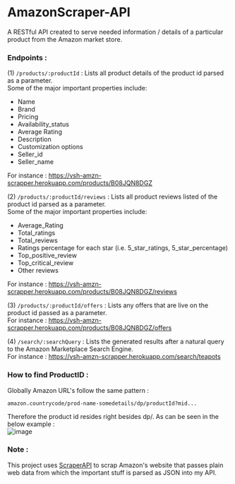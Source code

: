 # AmazonScraper-API

A RESTful API created to serve needed information / details of a particular product from the Amazon market store.

### Endpoints :

(1) ``` /products/:productId ``` : Lists all product details of the product id parsed as a parameter.<br/>
Some of the major important properties include:
- Name
- Brand
- Pricing
- Availability_status
- Average Rating
- Description
- Customization options
- Seller_id
- Seller_name <br/>

For instance : https://vsh-amzn-scrapper.herokuapp.com/products/B08JQN8DGZ

(2) ``` /products/:productId/reviews ``` : Lists all product reviews listed of the product id parsed as a parameter.<br/>
Some of the major important properties include:
- Average_Rating
- Total_ratings
- Total_reviews
- Ratings percentage for each star (i.e. 5_star_ratings, 5_star_percentage)
- Top_positive_review
- Top_critical_review
- Other reviews<br/>

For instance : https://vsh-amzn-scrapper.herokuapp.com/products/B08JQN8DGZ/reviews

(3) ``` /products/:productId/offers ``` : Lists any offers that are live on the product id passed as a parameter. <br/>
For instance : https://vsh-amzn-scrapper.herokuapp.com/products/B08JQN8DGZ/offers

(4) ``` /search/:searchQuery ``` : Lists the generated results after a natural query to the Amazon Marketplace Search Engine. <br/>
For instance : https://vsh-amzn-scrapper.herokuapp.com/search/teapots


### How to find ProductID : <br/>

Globally Amazon URL's follow the same pattern : 
```
amazon.countrycode/prod-name-somedetails/dp/productId?mid...
```
Therefore the product id resides right besides dp/. As can be seen in the below example : <br/>
![image](https://user-images.githubusercontent.com/59518168/155880718-a9179d4d-25af-478b-9cf4-7be9083a2081.png)

### Note : 
This project uses [ScraperAPI](https://www.scraperapi.com/) to scrap Amazon's website that passes plain web data from which the important stuff is parsed as JSON into my API.

